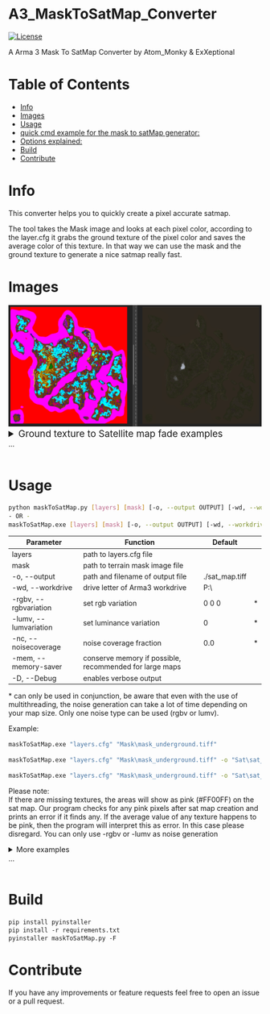 # A3_MaskToSatMap_Converter <!-- omit in toc -->
[![License](https://img.shields.io/badge/license-GNU-v3.svg?style=flat)](https://www.gnu.org/licenses/gpl-3.0.txt)

A Arma 3 Mask To SatMap Converter by Atom_Monky & ExXeptional

# Table of Contents <!-- omit in toc -->
- [Info](#info)
- [Images](#images)
- [Usage](#usage)
- [quick cmd example for the mask to satMap generator:](#quick-cmd-example-for-the-mask-to-satmap-generator)
- [Options explained:](#options-explained)
- [Build](#build)
- [Contribute](#contribute)

# Info
This converter helps you to quickly create a pixel accurate satmap.

The tool takes the Mask image and looks at each pixel color, according to the layer.cfg it grabs the ground texture of the pixel color and saves the average color of this texture.
In that way we can use the mask and the ground texture to generate a nice satmap really fast.

# Images
<img src="imgs\conversion_1.png" alt="drawing" style="max-width:100%; text-align: center;"/>
<details>
<summary style="font-size:14pt">Ground texture to Satellite map fade examples</summary>
<img src="imgs\surfacefade_1.jpg" alt="drawing" style="max-width:50%; text-align: center;"/>
<img src="imgs\surfacefade_2.jpg" alt="drawing" style="max-width:50%; text-align: center;"/>
<img src="imgs\surfacefade_3.jpg" alt="drawing" style="max-width:50%; text-align: center;"/>
<img src="imgs\surfacefade_4.jpg" alt="drawing" style="max-width:50%; text-align: center;"/>
<img src="imgs\surfacefade_5.jpg" alt="drawing" style="max-width:50%; text-align: center;"/>
<img src="imgs\surfacefade_6.jpg" alt="drawing" style="max-width:50%; text-align: center;"/>
<img src="imgs\surfacefade_7.jpg" alt="drawing" style="max-width:50%; text-align: center;"/>

<img src="imgs\noise_generation_1.png" alt="drawing" style="max-width:80%; text-align: center;"/>
</details>  
...</br></br>

# Usage

```sh
python maskToSatMap.py [layers] [mask] [-o, --output OUTPUT] [-wd, --workdrive WORKDRIVE] [-rgbv R_VARIATION G_VARIATION B_VARIATION] [-nc NOISECOVERAGE] [-D, --Debug] 
- OR -
maskToSatMap.exe [layers] [mask] [-o, --output OUTPUT] [-wd, --workdrive WORKDRIVE] [-rgbv R_VARIATION G_VARIATION B_VARIATION] [-lumvv VARIATION] [-nc NOISECOVERAGE] [-mem] [-D, --Debug] 
```  
  
| Parameter | Function |  Default | |
| ---- | ----- | ---- | ---- |
| layers | path to layers.cfg file |  |  |
| mask | path to terrain mask image file |   |  |
| -o, --output | path and filename of output file | ./sat_map.tiff |  |
| -wd, --workdrive |  drive letter of Arma3 workdrive | P:\ |  |
| -rgbv, --rgbvariation |  set rgb variation | 0 0 0 | * |
| -lumv, --lumvariation | set luminance variation | 0 | * |
| -nc, --noisecoverage |  noise coverage fraction | 0.0 |  * |
| -mem, --memory-saver | conserve memory if possible, recommended for large maps | | |
| -D, --Debug |  enables verbose output |  |   |


\* can only be used in conjunction, be aware that even with the use of multithreading, the noise generation can take a lot of time depending on your map size. Only one noise type can be used (rgbv or lumv).

Example:
```sh
maskToSatMap.exe "layers.cfg" "Mask\mask_underground.tiff"
```
```sh
maskToSatMap.exe "layers.cfg" "Mask\mask_underground.tiff" -o "Sat\sat_map.tiff" -rgbv 5 5 5 -nc 0.90
```
```sh
maskToSatMap.exe "layers.cfg" "Mask\mask_underground.tiff" -o "Sat\sat_map.tiff" -lumv 5 -nc 0.90 -mem
```

Please note:  
If there are missing textures, the areas will show as pink (#FF00FF) on the sat map. Our program checks for any pink pixels after sat map creation and prints an error if it finds any.
If the average value of any texture happens to be pink, then the program will interpret this as error. In this case please disregard. You can only use -rgbv or -lumv as noise generation

<details>
<summary style="font-size:11pt">More examples</summary>

# quick cmd example for the mask to satMap generator:
- download latest release from git
- open cmd
- navigate to masToSatMap.exe folder
- runn: maskToSatMap.exe "P:\PATH\TO\Layers.cfg" "P:\PATH\TO\mask.tif" -lumv 4 -nc 0.5 -mem
- ( "-" arguments are optional )

# Options explained:
usage: </br>
` maskToSatMap.py layers mask [-h] [-wd WORKDRIVE] [-o OUTPUT] [-rgbv RGBVARIATION RGBVARIATION RGBVARIATION] [-lumv LUMVARIATION] [-nc NOISECOVERAGE] [-mem] [-D] `

| Parameter | Meaning | Example | Optional |
| --------- | ------- | ------- | -------- |
| layers | path to layers.cfg file | "P:\cytech\Cytech_Aboveground_Map\Cytech_Aboveground_Terrain\Source\Images\Layers.cfg"  | |
| mask | path to terrain mask image file | "P:\cytech\Cytech_Aboveground_Map\Cytech_Aboveground_Terrain\Source\Images\Mask\mask_aboveground.tif"  | |
| -wd, --workdrive |  drive letter of Arma3 workdrive | -wd "P:\\" | X |
| -o, --output | path and filename of output file | -o "./sat_map.tiff" | X |
| -rgbv, --rgbvariation |  set rgb variation | -rgbv 3 3 3 | X |
| -nc, --noisecoverage |  noise coverage fraction | -nc 0.5 | X | 
| -mem | Use Hard disk if RAM is exceeded | -mem | X |
| -D, --Debug |  enables verbose output | -D | X |
</details>
...</br></br>

# Build

```
pip install pyinstaller 
pip install -r requirements.txt
pyinstaller maskToSatMap.py -F
```

# Contribute
If you have any improvements or feature requests feel free to open an issue or a pull request.  
